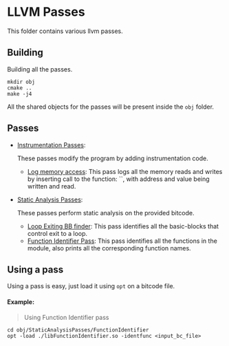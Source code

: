 # LLVM Passes
This folder contains various llvm passes.
## Building
Building all the passes.

    mkdir obj
    cmake ..
    make -j4

All the shared objects for the passes will be present inside the `obj` folder.
## Passes
* [Instrumentation Passes](https://github.com/Machiry/understanding-clang-llvm/tree/master/llvm_passes/InstrumentationPasses):

    These passes modify the program by adding instrumentation code.
    * [Log memory access](https://github.com/Machiry/understanding-clang-llvm/tree/master/llvm_passes/InstrumentationPasses/LogMemAccess): This pass logs all the memory reads and writes by inserting call to the function: ``,
    with address and value being written and read.
* [Static Analysis Passes](https://github.com/Machiry/understanding-clang-llvm/tree/master/llvm_passes/StaticAnalysisPasses):

    These passes perform static analysis on the provided bitcode.
    * [Loop Exiting BB finder](https://github.com/Machiry/understanding-clang-llvm/tree/master/llvm_passes/StaticAnalysisPasses/GetLoopExitingBBs): This pass identifies all the basic-blocks that control exit to a loop.
    * [Function Identifier Pass](https://github.com/Machiry/understanding-clang-llvm/tree/master/llvm_passes/StaticAnalysisPasses/FunctionIdentifier): This pass identifies all the functions in the module, also prints all the corresponding function names.
## Using a pass
Using a pass is easy, just load it using `opt` on a bitcode file. 
#### Example:
> Using Function Identifier pass
```
cd obj/StaticAnalysisPasses/FunctionIdentifier
opt -load ./libFunctionIdentifier.so -identfunc <input_bc_file>
```
